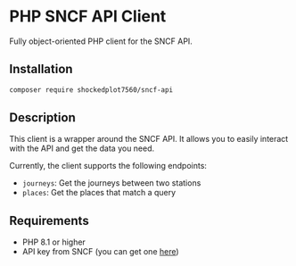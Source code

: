# PHP SNCF API Client

Fully object-oriented PHP client for the SNCF API.

## Installation

```bash
composer require shockedplot7560/sncf-api
```

## Description

This client is a wrapper around the SNCF API. It allows you to easily interact with the API and get the data you need.

Currently, the client supports the following endpoints:
- `journeys`: Get the journeys between two stations
- `places`: Get the places that match a query

## Requirements

- PHP 8.1 or higher
- API key from SNCF (you can get one [here](https://www.digital.sncf.com/startup/api/))